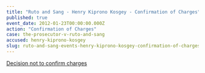 ```yaml
---
title: "Ruto and Sang - Henry Kiprono Kosgey - Confirmation of Charges"
published: true
event_date: 2012-01-23T00:00:00.000Z
action: "Confirmation of Charges"
case: the-prosecutor-v-ruto-and-sang
accused: henry-kiprono-kosgey
slug: ruto-and-sang-events-henry-kiprono-kosgey-confirmation-of-charges
---
```


[Decision not to confirm charges](https://www.icc-cpi.int/iccdocs/doc/doc1314535.pdf)

